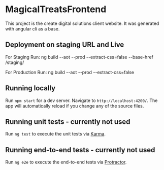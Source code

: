 # MagicalTreatsFrontend

This project is the create digital solutions client website. It was generated with angular cli as a base.

## Deployment on staging URL and Live

For Staging Run: ng build --aot --prod --extract-css=false --base-href /staging/

For Production Run: ng build --aot --prod --extract-css=false

## Running locally

Run `npm start` for a dev server. Navigate to `http://localhost:4200/`. The app will automatically reload if you change any of the source files.


## Running unit tests - currently not used

Run `ng test` to execute the unit tests via [Karma](https://karma-runner.github.io).

## Running end-to-end tests - currently not used

Run `ng e2e` to execute the end-to-end tests via [Protractor](http://www.protractortest.org/).

